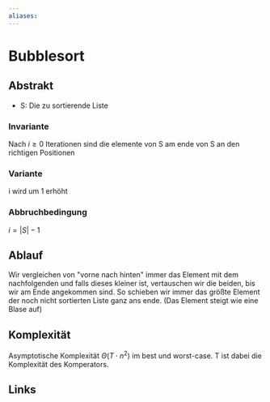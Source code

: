 ```yaml
---
aliases: 
---
```

# Bubblesort 
## Abstrakt
- S: Die zu sortierende Liste
### Invariante
Nach $i \geq 0$ Iterationen sind die elemente von S am ende von S an den richtigen Positionen
### Variante
i wird um 1 erhöht
### Abbruchbedingung
$i= |S|-1$
## Ablauf
Wir vergleichen von "vorne nach hinten" immer das Element mit dem nachfolgenden und falls dieses kleiner ist, vertauschen wir die beiden, bis wir am Ende angekommen sind. So schieben wir immer das größte Element der noch nicht sortierten Liste ganz ans ende. (Das Element steigt wie eine Blase auf)
## Komplexität
Asymptotische Komplexität $\Theta(T \cdot n^{2})$ im best und worst-case. T ist dabei die Komplexität des Komperators.

## Links